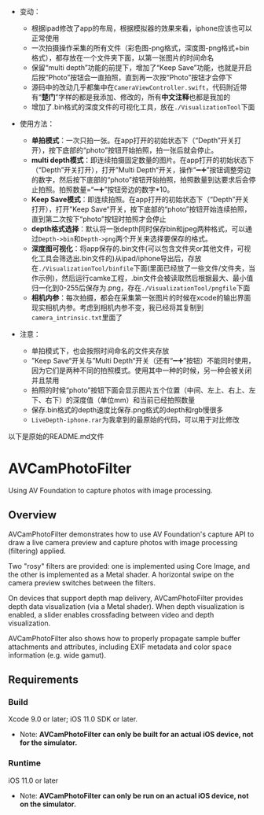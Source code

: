 - 变动：
  - 根据ipad修改了app的布局，根据模拟器的效果来看，iphone应该也可以正常使用
  - 一次拍摄操作采集的所有文件（彩色图-png格式，深度图-png格式+bin格式），都存放在一个文件夹下面，以第一张图片的时间命名
  - 保留“multi depth”功能的前提下，增加了“Keep Save”功能，也就是开启后按“Photo”按钮会一直拍照，直到再一次按“Photo”按钮才会停下
  - 源码中的改动几乎都集中在`CameraViewController.swift`，代码附近带有“**楚门**”字样的都是我添加、修改的，所有**中文注释**也都是我加的
  - 增加了.bin格式的深度文件的可视化工具，放在`./VisualizationTool`下面
  
- 使用方法：
  - **单拍模式**：一次只拍一张。在app打开的初始状态下（“Depth”开关打开），按下底部的“photo”按钮开始拍照，拍一张后就会停止。
  - **multi depth模式**：即连续拍摄固定数量的图片。在app打开的初始状态下（“Depth”开关打开），打开”Multi Depth“开关，操作“➖➕”按钮调整旁边的数字，然后按下底部的“photo”按钮开始拍照，拍照数量到达要求后会停止拍照。拍照数量=“➖➕”按钮旁边的数字*10。
  - **Keep Save模式**：即连续拍照。在app打开的初始状态下（“Depth”开关打开），打开”Keep Save“开关，按下底部的“photo”按钮开始连续拍照，直到第二次按下“photo”按钮时拍照才会停止
  - **depth格式选择**：默认将一张depth同时保存bin和jpeg两种格式，可以通过`Depth->bin`和`Depth->png`两个开关来选择要保存的格式。
  - **深度图可视化**：将app保存的.bin文件(可以包含文件夹or其他文件，可视化工具会筛选出.bin文件的)从ipad/iphone导出后，存放在`./VisualizationTool/binfile`下面(里面已经放了一些文件/文件夹，当作示例)，然后运行camke工程，.bin文件会被读取然后根据最大、最小值归一化到0-255后保存为.png，存在`./VisualizationTool/pngfile`下面
  - **相机内参**：每次拍摄，都会在采集第一张图片的时候在xcode的输出界面现实相机内参。考虑到相机内参不变，我已经将其复制到`camera_intrinsic.txt`里面了

- 注意：
  - 单拍模式下，也会按照时间命名的文件夹存放
  - ”Keep Save“开关与”Multi Depth“开关（还有“➖➕”按钮）不能同时使用，因为它们是两种不同的拍照模式。使用其中一种的时候，另一种会被关闭并且禁用
  - 拍照的时候“photo”按钮下面会显示图片五个位置（中间、左上、右上、左下、右下）的深度值（单位mm）和当前已经拍照数量
  - 保存.bin格式的depth速度比保存.png格式的depth和rgb慢很多
  - `LiveDepth-iphone.rar`为我拿到的最原始的代码，可以用于对比修改



以下是原始的README.md文件
# AVCamPhotoFilter

Using AV Foundation to capture photos with image processing.

## Overview

AVCamPhotoFilter demonstrates how to use AV Foundation's capture API to draw a live camera preview and capture photos with image processing (filtering) applied.

Two "rosy" filters are provided: one is implemented using Core Image, and the other is implemented as a Metal shader. A horizontal swipe on the camera preview switches between the filters.

On devices that support depth map delivery, AVCamPhotoFilter provides depth data visualization (via a Metal shader). When depth visualization is enabled, a slider enables crossfading between video and depth visualization.

AVCamPhotoFilter also shows how to properly propagate sample buffer attachments and attributes, including EXIF metadata and color space information (e.g. wide gamut).

## Requirements

### Build

Xcode 9.0 or later; iOS 11.0 SDK or later.

- Note: **AVCamPhotoFilter can only be built for an actual iOS device, not for the simulator.**

### Runtime

iOS 11.0 or later

- Note: **AVCamPhotoFilter can only be run on an actual iOS device, not on the simulator.**
